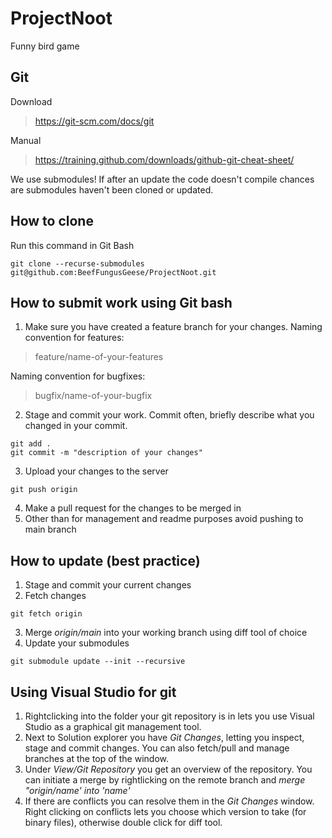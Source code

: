 # ProjectNoot
Funny bird game

## Git 

Download
> https://git-scm.com/docs/git

Manual
> https://training.github.com/downloads/github-git-cheat-sheet/

We use submodules! If after an update the code doesn't compile chances are submodules haven't been cloned or updated.

##  How to clone

Run this command in Git Bash
```
git clone --recurse-submodules git@github.com:BeefFungusGeese/ProjectNoot.git
```

## How to submit work using Git bash

1) Make sure you have created a feature branch for your changes.
Naming convention for features:
>feature/name-of-your-features

Naming convention for bugfixes:
>bugfix/name-of-your-bugfix

2) Stage and commit your work. Commit often, briefly describe what you changed in your commit.

``` 
git add .
git commit -m "description of your changes"
```
3) Upload your changes to the server
``` 
git push origin 
```
4) Make a pull request for the changes to be merged in
5) Other than for management and readme purposes avoid pushing to main branch

##  How to update (best practice)

1) Stage and commit your current changes
2) Fetch changes
```
git fetch origin
```
3) Merge *origin/main* into your working branch using diff tool of choice
4) Update your submodules
```
git submodule update --init --recursive
```

## Using Visual Studio for git

1. Rightclicking into the folder your git repository is in lets you use Visual Studio as a graphical git management tool.
2. Next to Solution explorer you have *Git Changes*, letting you inspect, stage and commit changes. You can also fetch/pull and manage branches at the top of the window.
3. Under *View/Git Repository* you get an overview of the repository. You can initiate a merge by rightlicking on the remote branch and *merge "origin/name' into 'name'*
4. If there are conflicts you can resolve them in the *Git Changes* window. Right clicking on conflicts lets you choose which version to take (for binary files), otherwise double click for diff tool.
